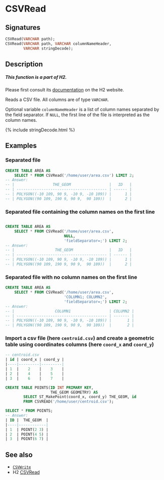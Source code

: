 # CSVRead

## Signatures

```sql
CSVRead(VARCHAR path);
CSVRead(VARCHAR path, VARCHAR columnNameHeader,
        VARCHAR stringDecode);
```

## Description

<div class="note">
  <h5>This function is a part of H2.</h5>
  <p>Please first consult its
  <a href="http://www.h2database.com/html/functions.html#csvread"
  target="_blank">documentation</a> on the H2 website.</p>
</div>

Reads a CSV file.
All columns are of type `VARCHAR`.

Optional variable `columnNameHeader` is a list of column names
separated by the field separator. If `NULL`, the first line of the
file is interpreted as the column names.

{% include stringDecode.html %}

## Examples

### Separated file
```sql
CREATE TABLE AREA AS
    SELECT * FROM CSVRead('/home/user/area.csv') LIMIT 2;
-- Answer:
-- |                 THE_GEOM                 |   ID   |
-- | ---------------------------------------- | ------ |
-- | POLYGON((-10 109, 90 9, -10 9, -10 109)) |      1 |
-- | POLYGON((90 109, 190 9, 90 9,  90 109))  |      2 |
```

### Separated file containing the column names on the first line
```sql

CREATE TABLE AREA AS
    SELECT * FROM CSVRead('/home/user/area.csv',
                          NULL,
                          'fieldSeparator=;') LIMIT 2;
-- Answer:
-- |                  THE_GEOM                |   ID   |
-- | ---------------------------------------- | ------ |
-- | POLYGON((-10 109, 90 9, -10 9, -10 109)) |      1 |
-- | POLYGON((90 109, 190 9, 90 9,  90 109))  |      2 |
```

### Separated file with no column names on the first line

```sql
CREATE TABLE AREA AS
    SELECT * FROM CSVRead('/home/user/area.csv',
                          'COLUMN1; COLUMN2',
                          'fieldSeparator=;') LIMIT 2;
-- Answer:
-- |                  COLUMN1                 | COLUMN2 |
-- | ---------------------------------------- | ------- |
-- | POLYGON((-10 109, 90 9, -10 9, -10 109)) |       1 |
-- | POLYGON((90 109, 190 9, 90 9,  90 109))  |       2 |
```


### Import a csv file (here `centroid.csv`) and create a geometric table using coordinates columns (here `coord_x` and `coord_y`)

```sql
-- centroid.csv
| id | coord_x | coord_y |
|----|---------|---------|
| 1  |    2    |    3    |
| 2  |    4    |    5    |
| 3  |    6    |    7    |

CREATE TABLE POINTS(ID INT PRIMARY KEY,
                    THE_GEOM GEOMETRY) AS
        SELECT ST_MakePoint(coord_x, coord_y) THE_GEOM, id
        FROM CSVREAD('/home/user/centroid.csv');

SELECT * FROM POINTS;
-- Answer:
| ID |  THE_GEOM  |
|----|------------|
| 1  | POINT(2 3) |
| 2  | POINT(4 5) |
| 3  | POINT(6 7) |
```

## See also

* [`CSVWrite`](../CSVWrite)
* H2 <a href="http://www.h2database.com/html/functions.html#csvread"
target="_blank">CSVRead</a>
